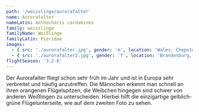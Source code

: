 ```yaml
---
path: '/weisslinge/aurorafalter'
name: Aurorafalter
nameLatin: Anthocharis cardamines
family: weisslinge
familyName: Weißlinge
familyLatin: Pieridae
images:
  - { src: './aurorafalter.jpg', gender: 'm', location: 'Wales, Chepstow', author: Georg, date: '2017-04-23' }
  - { src: './aurorafalter2.jpg', gender: 'f', location: 'Brandenburg, Heinrichsfelde', author: Georg, date: '2016-05-16' }
flightSeason: '3.2-6'
---
```


Der Aurorafalter fliegt schon sehr früh im Jahr und ist in Europa sehr verbreitet und häufig anzutreffen. Die Männchen erkennt man schnell an ihren orangenen Flügelspitzen, die Weibchen hingegen sind schwer von anderen Weißlingen zu unterscheiden. Hierbei hilft die einzigartige gelblich-grüne Flügelunterseite, wie auf dem zweiten Foto zu sehen.
